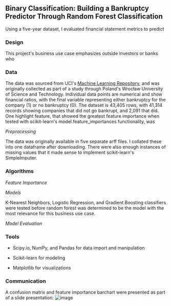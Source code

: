 ## Binary Classification: Building a Bankruptcy Predictor Through Random Forest Classification

Using a five-year dataset, I evaluated financial statement metrics to predict 

### Design

This project's business use case emphasizes outside investors or banks who 


### Data

The data was sourced from UCI's [Machine Learning Repository](https://archive.ics.uci.edu/ml/datasets/Polish+companies+bankruptcy+data), and was originally collected as part of a study through Poland's Wrocław University of Science and Technology. Individual data points are numerical and show financial ratios, with the final variable representing either bankruptcy for the company (1) or no bankruptcy (0). The dataset is 43,405 rows, with 41,314 records showing companies that did not go bankrupt, and 2,091 that did. One highlight feature, that showed the greatest feature importance when tested with scikit-learn's model.feature_importances functionality, was 

<i>Preprocessing</i>

The data was originally available in five separate arff files. I collated these into one dataframe after downloading. There were also enough instances of missing values that it made sense to implement scikit-learn's SimpleImputer. 


### Algorithms

<i>Feature Importance</i>

<i>Models</i>

K-Nearest Neighbors, Logistic Regression, and Gradient Boosting classifiers were tested before random forest was determined to be the model with the most relevance for this business use case. 

<i>Model Evaluation</i>



### Tools

  * Scipy.io, NumPy, and Pandas for data import and manipulation

  * Scikit-learn for modeling

  * Matplotlib for visualizations


### Communication

A confusion matrix and feature importance barchart were presented as part of a slide presentation:
![image](https://user-images.githubusercontent.com/71529189/121619451-a037fa80-ca36-11eb-919f-2dc2508b9b47.png)
